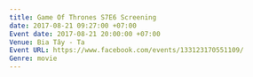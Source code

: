```yaml
---
title: Game Of Thrones S7E6 Screening
date: 2017-08-21 09:27:00 +07:00
Event date: 2017-08-21 20:00:00 +07:00
Venue: Bia Tây - Ta
Event URL: https://www.facebook.com/events/133123170551109/
Genre: movie
---
```



